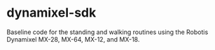 # dynamixel-sdk

Baseline code for the standing and walking routines using the Robotis Dynamixel MX-28, MX-64, MX-12, and MX-18.
